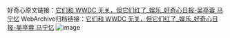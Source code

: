 好奇心原文链接：[它们和 WWDC 无关，但它们红了_娱乐_好奇心日报-吴亭蓉 马宁忆](https://www.qdaily.com/articles/998.html)
WebArchive归档链接：[它们和 WWDC 无关，但它们红了_娱乐_好奇心日报-吴亭蓉 马宁忆](http://web.archive.org/web/20160408093727/http://www.qdaily.com/articles/998.html)
![image](http://ww3.sinaimg.cn/large/007d5XDply1g3v45ehwbdj30u03r6tzk)